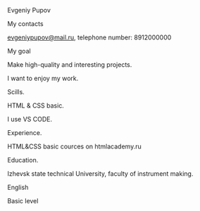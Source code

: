 Evgeniy Pupov

My contacts

evgeniypupov@mail.ru, telephone number: 8912000000


My goal

Make high-quality and interesting projects.

I want to enjoy my work.


Scills. 

HTML & CSS basic. 

I use VS CODE.



Experience. 

HTML&CSS basic cources on htmlacademy.ru


Education. 

Izhevsk state technical University, faculty of instrument making.


English 

Basic level
